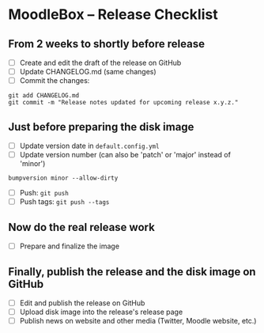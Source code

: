 # MoodleBox – Release Checklist

## From 2 weeks to shortly before release

- [ ] Create and edit the draft of the release on GitHub
- [ ] Update CHANGELOG.md (same changes)
- [ ] Commit the changes:
```
git add CHANGELOG.md
git commit -m "Release notes updated for upcoming release x.y.z."
```

## Just before preparing the disk image

- [ ] Update version date in `default.config.yml`
- [ ] Update version number (can also be 'patch' or 'major' instead of 'minor')
```
bumpversion minor --allow-dirty
```
- [ ] Push: `git push`
- [ ] Push tags: `git push --tags`

## Now do the real release work

- [ ] Prepare and finalize the image

## Finally, publish the release and the disk image on GitHub

- [ ] Edit and publish the release on GitHub
- [ ] Upload disk image into the release's release page
- [ ] Publish news on website and other media (Twitter, Moodle website, etc.)
